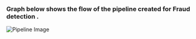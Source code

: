 ### Graph below shows the flow of the pipeline created for Fraud detection .
![Pipeline Image](../images/fraud_detection_pipeline_graph.png)
